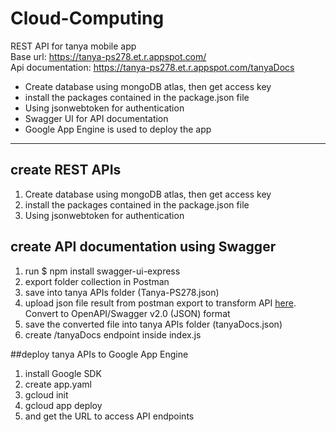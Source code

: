 # Cloud-Computing
REST API for tanya mobile app <br/>
Base url: https://tanya-ps278.et.r.appspot.com/ <br/>
Api documentation: https://tanya-ps278.et.r.appspot.com/tanyaDocs <br/>

* Create database using mongoDB atlas, then get access key
* install the packages contained in the package.json file
* Using jsonwebtoken for authentication 
* Swagger UI for API documentation
* Google App Engine is used to deploy the app

-----------------------------------------------------------------------

## create REST APIs
1. Create database using mongoDB atlas, then get access key
2. install the packages contained in the package.json file
3. Using jsonwebtoken for authentication 

## create API documentation using Swagger
1. run $ npm install swagger-ui-express
2. export folder collection in Postman
3. save into tanya APIs folder (Tanya-PS278.json)
4. upload json file result from postman export to transform API [here](https://www.apimatic.io/dashboard?modal=transform). Convert to OpenAPI/Swagger v2.0 (JSON) format
5. save the converted file into tanya APIs folder (tanyaDocs.json)
6. create /tanyaDocs endpoint inside index.js

##deploy tanya APIs to Google App Engine
1. install Google SDK
2. create app.yaml 
3. gcloud init
4. gcloud app deploy
5. and get the URL to access API endpoints

